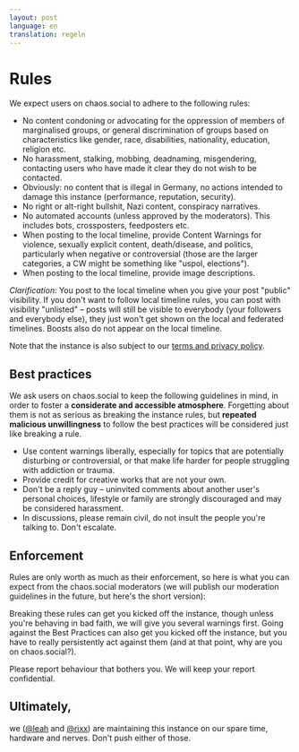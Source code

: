 ```yaml
---
layout: post
language: en
translation: regeln
---
```


# Rules

We expect users on chaos.social to adhere to the following rules:

- No content condoning or advocating for the oppression of members of marginalised groups, or general discrimination of
  groups based on characteristics like gender, race, disabilities, nationality, education, religion etc.
- No harassment, stalking, mobbing, deadnaming, misgendering, contacting users who have made it clear they do not wish
  to be contacted.
- Obviously: no content that is illegal in Germany, no actions intended to damage this instance (performance,
  reputation, security).
- No right or alt-right bullshit, Nazi content, conspiracy narratives.
- No automated accounts (unless approved by the moderators). This includes bots, crossposters, feedposters etc.
- When posting to the local timeline, provide Content Warnings for violence, sexually explicit content, death/disease,
  and politics, particularly when negative or controversial (those are the larger categories, a CW might be something
  like "uspol, elections").
- When posting to the local timeline, provide image descriptions.

*Clarification:* You post to the local timeline when you give your post "public" visibility. If you don't want to follow
local timeline rules, you can post with visibility "unlisted" – posts will still be visible to everybody (your followers
and everybody else), they just won't get shown on the local and federated timelines. Boosts also do not appear on the
local timeline.

Note that the instance is also subject to our [terms and privacy policy](/terms).

## Best practices

We ask users on chaos.social to keep the following guidelines in mind, in order to foster a **considerate and accessible
atmosphere**. Forgetting about them is not as serious as breaking the instance rules, but **repeated malicious
unwillingness** to follow the best practices will be considered just like breaking a rule.

- Use content warnings liberally, especially for topics that are potentially disturbing or controversial, or that make
  life harder for people struggling with addiction or trauma.
- Provide credit for creative works that are not your own.
- Don't be a reply guy – uninvited comments about another user's personal choices, lifestyle or family are strongly discouraged and may be considered harassment.
- In discussions, please remain civil, do not insult the people you're talking to. Don't escalate.

## Enforcement

Rules are only worth as much as their enforcement, so here is what you can expect from the chaos.social moderators (we
will publish our moderation guidelines in the future, but here's the short version):

Breaking these rules can get you kicked off the instance, though unless you're behaving in bad faith, we will give you
several warnings first. Going against the Best Practices can also get you kicked off the instance, but you have to
really persistently act against them (and at that point, why are you on chaos.social?).

Please report behaviour that bothers you. We will keep your report confidential.

## Ultimately,

we ([@leah](https://chaos.social/@leah) and [@rixx](https://chaos.social/@rixx)) are maintaining this instance on our
spare time, hardware and nerves. Don't push either of those.
